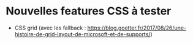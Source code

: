 Nouvelles features CSS à tester
===============================

* CSS grid (avec les fallback : https://blog.goetter.fr/2017/08/26/une-histoire-de-grid-layout-de-microsoft-et-de-supports/)
